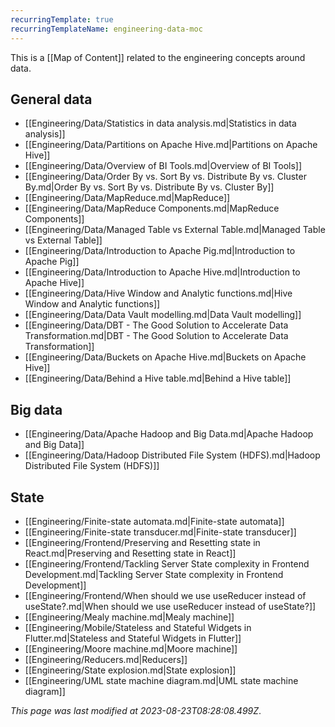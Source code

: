 ```yaml
---
recurringTemplate: true
recurringTemplateName: engineering-data-moc
---
```


This is a [[Map of Content]] related to the engineering concepts around data.

## General data

- [[Engineering/Data/Statistics in data analysis.md|Statistics in data analysis]]
- [[Engineering/Data/Partitions on Apache Hive.md|Partitions on Apache Hive]]
- [[Engineering/Data/Overview of BI Tools.md|Overview of BI Tools]]
- [[Engineering/Data/Order By vs. Sort By vs. Distribute By vs. Cluster By.md|Order By vs. Sort By vs. Distribute By vs. Cluster By]]
- [[Engineering/Data/MapReduce.md|MapReduce]]
- [[Engineering/Data/MapReduce Components.md|MapReduce Components]]
- [[Engineering/Data/Managed Table vs External Table.md|Managed Table vs External Table]]
- [[Engineering/Data/Introduction to Apache Pig.md|Introduction to Apache Pig]]
- [[Engineering/Data/Introduction to Apache Hive.md|Introduction to Apache Hive]]
- [[Engineering/Data/Hive Window and Analytic functions.md|Hive Window and Analytic functions]]
- [[Engineering/Data/Data Vault modelling.md|Data Vault modelling]]
- [[Engineering/Data/DBT - The Good Solution to Accelerate Data Transformation.md|DBT - The Good Solution to Accelerate Data Transformation]]
- [[Engineering/Data/Buckets on Apache Hive.md|Buckets on Apache Hive]]
- [[Engineering/Data/Behind a Hive table.md|Behind a Hive table]]

## Big data

- [[Engineering/Data/Apache Hadoop and Big Data.md|Apache Hadoop and Big Data]]
- [[Engineering/Data/Hadoop Distributed File System (HDFS).md|Hadoop Distributed File System (HDFS)]]

## State

- [[Engineering/Finite-state automata.md|Finite-state automata]]
- [[Engineering/Finite-state transducer.md|Finite-state transducer]]
- [[Engineering/Frontend/Preserving and Resetting state in React.md|Preserving and Resetting state in React]]
- [[Engineering/Frontend/Tackling Server State complexity in Frontend Development.md|Tackling Server State complexity in Frontend Development]]
- [[Engineering/Frontend/When should we use useReducer instead of useState?.md|When should we use useReducer instead of useState?]]
- [[Engineering/Mealy machine.md|Mealy machine]]
- [[Engineering/Mobile/Stateless and Stateful Widgets in Flutter.md|Stateless and Stateful Widgets in Flutter]]
- [[Engineering/Moore machine.md|Moore machine]]
- [[Engineering/Reducers.md|Reducers]]
- [[Engineering/State explosion.md|State explosion]]
- [[Engineering/UML state machine diagram.md|UML state machine diagram]]


*This page was last modified at 2023-08-23T08:28:08.499Z*.
